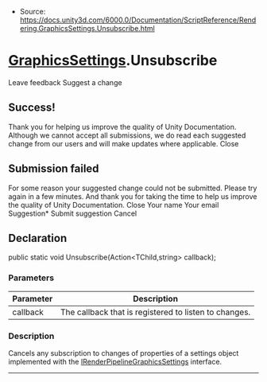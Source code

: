 * Source: https://docs.unity3d.com/6000.0/Documentation/ScriptReference/Rendering.GraphicsSettings.Unsubscribe.html

#  [GraphicsSettings](https://docs.unity3d.com/6000.0/Documentation/ScriptReference/Rendering.GraphicsSettings.html).Unsubscribe
Leave feedback
Suggest a change
## Success!
Thank you for helping us improve the quality of Unity Documentation. Although we cannot accept all submissions, we do read each suggested change from our users and will make updates where applicable.
Close
## Submission failed
For some reason your suggested change could not be submitted. Please <a>try again</a> in a few minutes. And thank you for taking the time to help us improve the quality of Unity Documentation.
Close
Your name Your email Suggestion* Submit suggestion
Cancel
## Declaration
public static void Unsubscribe(Action<TChild,string> callback); 
### Parameters
Parameter | Description  
---|---  
callback | The callback that is registered to listen to changes.  
### Description
Cancels any subscription to changes of properties of a settings object implemented with the [IRenderPipelineGraphicsSettings](https://docs.unity3d.com/6000.0/Documentation/ScriptReference/Rendering.IRenderPipelineGraphicsSettings.html) interface.
* * *
